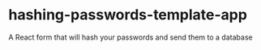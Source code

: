 # hashing-passwords-template-app
A React form that will hash your passwords and send them to a database
